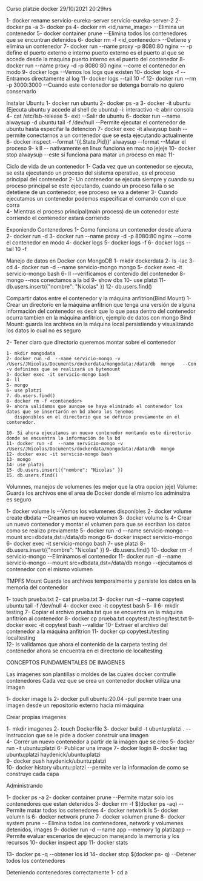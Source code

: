 Curso platzie docker 29/10/2021 20:29hrs 

1- docker rename servicio-eureka-server servicio-eureka-server-2
2- docker ps -a
3- docker ps
4- docker rm <id,name_image>  --Elimina un contenedor
5- docker container prune     --Elimina todos los contenedores que se encuntran detenidos 
6- docker rm -f <id_contenedor> --Detiene y elimina un contenedor
7- docker run --name proxy -p 8080:80  nginx    -- -p define el puerto externo e interno puerto externo es el puerto al que se accede desde la maquina puerto interno es el puerto del contenedor
8- docker run --name proxy -d -p  8080:80 nginx --corre el contenedor en modo
9- docker logs <contenedor> --Vemos los logs que existen
10- docker logs -f <contenedor> --Entramos directamente al log
11- docker logs --tail 10  -f <contenedor>
12- docker run --rm -p 3000:3000 <contenedor>       --Cuando este contenedor se detenga borralo no quiero conservarlo



Instalar Ubuntu
1- docker run ubuntu
2- docker ps -a 
3- docker -it ubuntu (Ejecuta ubuntu y accede al shell de ubuntu)  -i: interactivo -t: abrir consola
4- cat /etc/lsb-release
5- exit  --Salir de ubuntu
6- docker run --name alwaysup -d ubuntu tail -f /dev/null  --Permite ejecutar el contenedor de ubuntu hasta especifar la detencion
7- docker exec -it alwaysup bash    --permite conectarnos a un contenedor que se esta ejecutando actualmente
8- docker inspect --format '{{.State.Pid}}' alwaysup  --format --Matar el proceso
9- kill <id>  -- nativamente en linux funciona en mac no jejeje
10- docker stop alwaysup --este si funciona para matar un proceso en mac
11- 


Ciclo de vida de un contenedor
1- Cada vez que un contenedor se ejecuta, se esta ejecutando un proceso del sistema operativo, es el proceso principal del contenedor
2- Un contenedor se ejecuta siempre y cuando su proceso principal se este ejecutando, cuando un proceso falla o se detetiene
   de un contenedor, ese proceso se va a detener
3- Cuando ejecutamos un contenedor podemos especificar el comando con el que corra  
4- Mientras el proceso principal(main process) de un cotenedor este corriendo el contenedor estará corriendo


Exponiendo Contenedores
1- Como funciona un contenedor desde afuera
2- docker run -d
3- docker run --name proxy -d -p  8080:80 nginx --corre el contenedor en modo
4- docker logs <contenedor>
5- docker logs -f <contenedor>
6- docker logs --tail 10  -f <contenedor>

Manejo de datos en Docker con MongoDB
1- mkdir dockerdata
2- ls -lac
3- cd
4- docker run -d --name servicio-mongo  mongo
5- docker exec -it servicio-mongo bash
6- ll     --verificamos el contenido del contenedor
8- mongo  --nos conectamos a la bd
9- show dbs
10- use platzi
11- db.users.insert({"nombre": "Nicolas" })
12- db.users.find()




Compartir datos entre el contenedor y la máquina anfitrion(Bind Mount)
1- Crear un directorio en la máquina anfitrion que tenga una versión de alguna información del contenedor es decir
   que lo que pasa dentro del contenedor ocurra tambien en la máquina anfitrion, ejemplo de datos con mongo
   Bind Mount: guarda los archivos en la máquina local persistiendo y visualizando los datos lo cual no es seguro


2- Tener claro que directorio queremos montar sobre el contenedor

	1- mkdir mongodata
	2- docker run -d  --name servicio-mongo -v /Users/JNicolas/Documents/dockerdata/mongodata:/data/db  mongo   --Con -v definimos que se realizará un bytemount 
	3- docker exec -it servicio-mongo bash
	4- ll
	5- mongo
	6- use platzi
	7. db.users.find()
	8- docker rm -f <contenedor>
	9- ahora validamos que aunque se haya eliminado el contenedor los datos que se insertarón en bd ahora los tenemos
	   disponibles en el directorio que se definio previamente en el contenedor.

	10- Si ahora ejecutamos un nuevo contenedor montando este directorio donde se encuentra la información de la bd 
	11- docker run -d  --name servicio-mongo -v /Users/JNicolas/Documents/dockerdata/mongodata:/data/db  mongo
	12- docker exec -it servicio-mongo bash
	13- mongo  
    14- use platzi
    15- db.users.insert({"nombre": "Nicolas" })
	15. db.users.find()	


Volumnes, manejos de volumenes (es mejor que la otra opcion jeje)
Volume: Guarda los archivos ene el area de Docker donde el mismo los adminsitra es seguro

1- docker volume ls              --Vemos los volumenes disponibles
2- docker volume create dbdata   --Creamos un nuevo volumen
3- docker volume ls 
4- Crear un nuevo contenedor y montar el volumen para que se escriban los datos como se realizo previamente
5- docker run -d --name servicio-mongo --mount src=dbdata,dst=/data/db mongo 
6- docker inspect servicio-mongo  
6- docker exec -it servicio-mongo bash
7- use platzi
8- db.users.insert({"nombre": "Nicolas" })
9- db.users.find()
10- docker rm -f servicio-mongo  --Eliminamos el contenedor
11- docker run -d --name servicio-mongo --mount src=dbdata,dst=/data/db mongo --ejecutamos el contenedor con el mismo volumen 


TMPFS Mount
Guarda los archivos temporalmente y persiste los datos en la memoria del contenedor

1- touch prueba.txt 
2- cat prueba.txt
3- docker run -d --name copytest ubuntu tail -f /dev/null
4- docker exec -it copytest bash
5- ll
6- mkdir testing
7- Copiar el archivo prueba.txt que se encuentra en la máquina anfitrion al contenedor
8- docker cp prueba.txt copytest:/testing/test.txt
9- docker exec -it copytest bash --validar
10- Extraer el archivo del contenedor a la máquina anfitrion
11- docker cp copytest:/testing localtesting   	
12- ls validamos que ahora el contenido de la carpeta testing del contenedor ahora se encuentra en el directorio de localtesting


CONCEPTOS FUNDAMENTALES DE IMAGENES

Las imagenes son plantillas o moldes de las cuales docker contrulle contenedores
Cada vez que se crea un contenedor docker utiliza una imagen

1- docker image ls 
2- docker pull ubuntu:20.04    -pull permite traer una imagen desde un repositorio externo hacia mi máquina 


Crear propias imagenes


1- mkdir imagenes
2- touch Dockerfile
3- docker build -t ubuntu:platzi .  --Instruccion que se le pide a docker construir una imagen   
4- Correr un nuevo contenedor a partir de la imagen que se creo
5- docker run -it ubuntu:platzi
6- Publicar una image
7- docker login
8- docker tag ubuntu:platzi haydenick/ubuntu:platzi   
9- docker push haydenick/ubuntu:platzi                      
10- docker history ubuntu:platzi  --permite ver la informacion de como se construye cada capa 


Administrando

1- docker ps -a
2- docker container prune --Permite matar solo los contenedores que estan detenidos
3- docker rm -f $(docker ps -aq)    --Permite matar todos los cotenedores
4- docker network ls
5- docker volumn ls
6- docker network prune
7- docker volumen prune
8- docker system prune -- Elimina todos los contenedores, network y volumenes detenidos, images
9- docker run -d --name  app --memory 1g platizapp  --Permite evaluar escenarios de ejecucion manejando la memoria y los recursos
10- docker inspect app
11- docker stats


13- docker ps -q   --obtener los id
14- docker stop $(docker ps- q)  --Detener todos los contenedores 


Deteniendo contenedores correctamente
1- cd a





